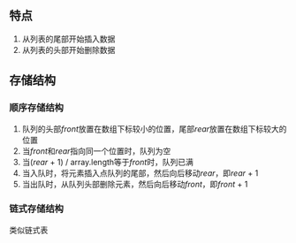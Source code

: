 ## 特点
1. 从列表的尾部开始插入数据
2. 从列表的头部开始删除数据

## 存储结构
### 顺序存储结构
1. 队列的头部*front*放置在数组下标较小的位置，尾部*rear*放置在数组下标较大的位置
2. 当*front*和*rear*指向同一个位置时，队列为空
3. 当(*rear* + 1) / array.length等于*front*时，队列已满
4. 当入队时，将元素插入点队列的尾部，然后向后移动*rear*，即*rear* + 1
5. 当出队时，从队列头部删除元素，然后向后移动*front*，即*front* + 1
### 链式存储结构
类似链式表



